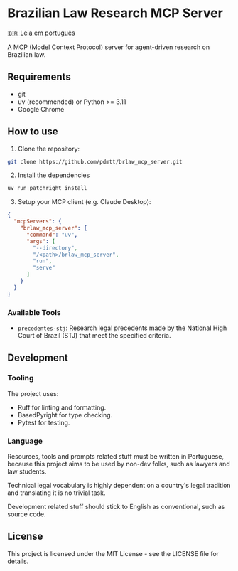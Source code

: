 # Brazilian Law Research MCP Server

[🇧🇷 Leia em português](README.br.md)

A MCP (Model Context Protocol) server for agent-driven research on Brazilian law.

## Requirements

- git
- uv (recommended) or Python >= 3.11
- Google Chrome

## How to use

1. Clone the repository:
```bash
git clone https://github.com/pdmtt/brlaw_mcp_server.git
```

2. Install the dependencies
```bash
uv run patchright install
```

3. Setup your MCP client (e.g. Claude Desktop):
```json
{
  "mcpServers": {
    "brlaw_mcp_server": {
      "command": "uv",
      "args": [
        "--directory",
        "/<path>/brlaw_mcp_server",
        "run",
        "serve"
      ]
    }
  }
}
```

### Available Tools

- `precedentes-stj`: Research legal precedents made by the National High Court of Brazil (STJ) that 
  meet the specified criteria.

## Development

### Tooling

The project uses:
- Ruff for linting and formatting.
- BasedPyright for type checking.
- Pytest for testing.

### Language

Resources, tools and prompts related stuff must be written in Portuguese, because this project aims 
to be used by non-dev folks, such as lawyers and law students. 

Technical legal vocabulary is highly dependent on a country's legal tradition and translating it is 
no trivial task.

Development related stuff should stick to English as conventional, such as source code.

## License

This project is licensed under the MIT License - see the LICENSE file for details.
